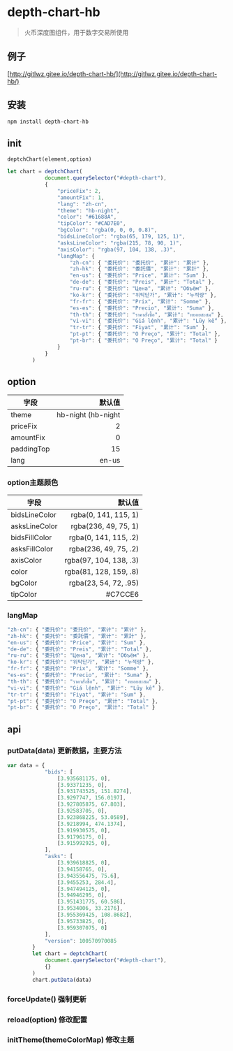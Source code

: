 # depth-chart-hb

> 火币深度图组件，用于数字交易所使用

## 例子

[http://gitlwz.gitee.io/depth-chart-hb/](http://gitlwz.gitee.io/depth-chart-hb/)

## 安装
```sh
npm install depth-chart-hb
```

## init

`deptchChart(element,option)`

```js
let chart = deptchChart(
            document.querySelector("#depth-chart"),
            {
                "priceFix": 2,
                "amountFix": 1,
                "lang": "zh-cn",
                "theme": "hb-night",
                "color": "#61688A",
                "tipColor": "#CAD7E0",
                "bgColor": "rgba(0, 0, 0, 0.8)",
                "bidsLineColor": "rgba(65, 179, 125, 1)",
                "asksLineColor": "rgba(215, 78, 90, 1)",
                "axisColor": "rgba(97, 104, 138, .3)",
                "langMap": {
                    "zh-cn": { "委托价": "委托价", "累计": "累计" },
                    "zh-hk": { "委托价": "委託價", "累计": "累計" },
                    "en-us": { "委托价": "Price", "累计": "Sum" },
                    "de-de": { "委托价": "Preis", "累计": "Total" },
                    "ru-ru": { "委托价": "Цена", "累计": "Объём" },
                    "ko-kr": { "委托价": "위탁단가", "累计": "누적량" },
                    "fr-fr": { "委托价": "Prix", "累计": "Somme" },
                    "es-es": { "委托价": "Precio", "累计": "Suma" },
                    "th-th": { "委托价": "ราคาสั่งซื้อ", "累计": "ทยอยสะสม" },
                    "vi-vi": { "委托价": "Giá lệnh", "累计": "Lũy kế" },
                    "tr-tr": { "委托价": "Fiyat", "累计": "Sum" },
                    "pt-pt": { "委托价": "O Preço", "累计": "Total" },
                    "pt-br": { "委托价": "O Preço", "累计": "Total" }
                }
            }
        )
```


## option

| 字段        | 默认值   |
| --------   | -----:  |
| theme     | hb-night (hb-night|hb-day)|
| priceFix        |   2   | 
| amountFix        |    0    |
| paddingTop        |    15    |
| lang        |    en-us    |

### option主题颜色
| 字段        | 默认值   |
| --------   | -----:  |
| bidsLineColor     | rgba(0, 141, 115, 1)|
| asksLineColor        |   rgba(236, 49, 75, 1)   | 
| bidsFillColor        |    rgba(0, 141, 115, .2)    |
| asksFillColor        |    rgba(236, 49, 75, .2)    |
| axisColor        |    rgba(97, 104, 138, .3)    |
| color        |    rgba(81, 128, 159, .8)    |
| bgColor        |    rgba(23, 54, 72, .95)    |
| tipColor        |    #C7CCE6    |

### langMap

```js
"zh-cn": { "委托价": "委托价", "累计": "累计" },
"zh-hk": { "委托价": "委託價", "累计": "累計" },
"en-us": { "委托价": "Price", "累计": "Sum" },
"de-de": { "委托价": "Preis", "累计": "Total" },
"ru-ru": { "委托价": "Цена", "累计": "Объём" },
"ko-kr": { "委托价": "위탁단가", "累计": "누적량" },
"fr-fr": { "委托价": "Prix", "累计": "Somme" },
"es-es": { "委托价": "Precio", "累计": "Suma" },
"th-th": { "委托价": "ราคาสั่งซื้อ", "累计": "ทยอยสะสม" },
"vi-vi": { "委托价": "Giá lệnh", "累计": "Lũy kế" },
"tr-tr": { "委托价": "Fiyat", "累计": "Sum" },
"pt-pt": { "委托价": "O Preço", "累计": "Total" },
"pt-br": { "委托价": "O Preço", "累计": "Total" }
```


## api

### putData(data)  更新数据，主要方法

```js
var data = {
            "bids": [
                [3.935681175, 0],
                [3.93371235, 0],
                [3.931743525, 151.8274],
                [3.9297747, 156.0197],
                [3.927805875, 67.803],
                [3.92583705, 0],
                [3.923868225, 53.0589],
                [3.9218994, 474.1374],
                [3.919930575, 0],
                [3.91796175, 0],
                [3.915992925, 0],
            ],
            "asks": [
                [3.939618825, 0],
                [3.94158765, 0],
                [3.943556475, 75.6],
                [3.9455253, 284.4],
                [3.947494125, 0],
                [3.94946295, 0],
                [3.951431775, 60.586],
                [3.9534006, 33.2176],
                [3.955369425, 108.8682],
                [3.95733825, 0],
                [3.959307075, 0]
            ],
            "version": 100570970085
        }
        let chart = deptchChart(
            document.querySelector("#depth-chart"),
            {}
        )
        chart.putData(data)

```

### forceUpdate() 强制更新

### reload(option) 修改配置

### initTheme(themeColorMap) 修改主题